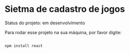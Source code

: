 <h1>Sietma de cadastro de jogos</h1>

Status do projeto: em desenvolvimento 

Para rodar esse projeto na sua máquina, por favor digite:

```

npm install react 
```
